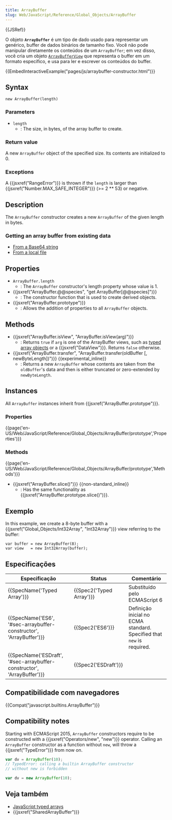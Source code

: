```yaml
---
title: ArrayBuffer
slug: Web/JavaScript/Reference/Global_Objects/ArrayBuffer
---
```

{{JSRef}}

O objeto **`ArrayBuffer`** é um tipo de dado usado para representar um genérico, buffer de dados binários de tamanho fixo. Você não pode manipular diretamente os conteúdos de um `ArrayBuffer`; em vez disso, você cria um objeto [`ArrayBufferView`](/en/JavaScript_typed_arrays/ArrayBufferView) que representa o buffer em um formato específico, e usa para ler e escrever os conteúdos do buffer.

{{EmbedInteractiveExample("pages/js/arraybuffer-constructor.html")}}

## Syntax

```
new ArrayBuffer(length)
```

### Parameters

- `length`
  - : The size, in bytes, of the array buffer to create.

### Return value

A new `ArrayBuffer` object of the specified size. Its contents are initialized to 0.

### Exceptions

A {{jsxref("RangeError")}} is thrown if the `length` is larger than {{jsxref("Number.MAX_SAFE_INTEGER")}} (>= 2 \*\* 53) or negative.

## Description

The `ArrayBuffer` constructor creates a new `ArrayBuffer` of the given length in bytes.

### Getting an array buffer from existing data

- [From a Base64 string](/pt-BR/docs/Web/API/WindowBase64/Base64_encoding_and_decoding#Appendix.3A_Decode_a_Base64_string_to_Uint8Array_or_ArrayBuffer)
- [From a local file](</pt-BR/docs/Web/API/FileReader#readAsArrayBuffer()>)

## Properties

- `ArrayBuffer.length`
  - : The `ArrayBuffer` constructor's length property whose value is 1.
- {{jsxref("ArrayBuffer.@@species", "get ArrayBuffer[@@species]")}}
  - : The constructor function that is used to create derived objects.
- {{jsxref("ArrayBuffer.prototype")}}
  - : Allows the addition of properties to all `ArrayBuffer` objects.

## Methods

- {{jsxref("ArrayBuffer.isView", "ArrayBuffer.isView(arg)")}}
  - : Returns `true` if `arg` is one of the ArrayBuffer views, such as [typed array objects](/pt-BR/docs/Web/JavaScript/Reference/Global_Objects/TypedArray) or a {{jsxref("DataView")}}. Returns `false` otherwise.
- {{jsxref("ArrayBuffer.transfer", "ArrayBuffer.transfer(oldBuffer [, newByteLength])")}} {{experimental_inline}}
  - : Returns a new `ArrayBuffer` whose contents are taken from the `oldBuffer`'s data and then is either truncated or zero-extended by `newByteLength`.

## Instances

All `ArrayBuffer` instances inherit from {{jsxref("ArrayBuffer.prototype")}}.

### Properties

{{page('en-US/Web/JavaScript/Reference/Global_Objects/ArrayBuffer/prototype','Properties')}}

### Methods

{{page('en-US/Web/JavaScript/Reference/Global_Objects/ArrayBuffer/prototype','Methods')}}

- {{jsxref("ArrayBuffer.slice()")}} {{non-standard_inline}}
  - : Has the same functionality as {{jsxref("ArrayBuffer.prototype.slice()")}}.

## Exemplo

In this example, we create a 8-byte buffer with a {{jsxref("Global_Objects/Int32Array", "Int32Array")}} view referring to the buffer:

```
var buffer = new ArrayBuffer(8);
var view   = new Int32Array(buffer);
```

## Especificações

| Especificação                                                                                | Status                           | Comentário                                                            |
| -------------------------------------------------------------------------------------------- | -------------------------------- | --------------------------------------------------------------------- |
| {{SpecName('Typed Array')}}                                                         | {{Spec2('Typed Array')}} | Substituído pelo ECMAScript 6                                         |
| {{SpecName('ES6', '#sec-arraybuffer-constructor', 'ArrayBuffer')}}     | {{Spec2('ES6')}}             | Definição inicial no ECMA standard. Specified that `new` is required. |
| {{SpecName('ESDraft', '#sec-arraybuffer-constructor', 'ArrayBuffer')}} | {{Spec2('ESDraft')}}     |                                                                       |

## Compatibilidade com navegadores

{{Compat("javascript.builtins.ArrayBuffer")}}

## Compatibility notes

Starting with ECMAScript 2015, `ArrayBuffer` constructors require to be constructed with a {{jsxref("Operators/new", "new")}} operator. Calling an `ArrayBuffer` constructor as a function without `new`, will throw a {{jsxref("TypeError")}} from now on.

```js example-bad
var dv = ArrayBuffer(10);
// TypedError: calling a builtin ArrayBuffer constructor
// without new is forbidden
```

```js example-good
var dv = new ArrayBuffer(10);
```

## Veja também

- [JavaScript typed arrays](/pt-BR/docs/Web/JavaScript/Typed_arrays)
- {{jsxref("SharedArrayBuffer")}}
